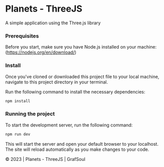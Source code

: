 # Planets - ThreeJS 

A simple application using the Three.js library

### Prerequisites
Before you start, make sure you have Node.js installed on your machine: (https://nodejs.org/en/download/)

### Install
Once you've cloned or downloaded this project file to your local machine, navigate to this project directory in your terminal.

Run the following command to install the necessary dependencies:

``` bash
npm install
```
### Running the project
To start the development server, run the following command:

``` bash
npm run dev
```
This will start the server and open your default browser to your localhost. The site will reload automatically as you make changes to your code.

© 2023 | Planets - ThreeJS  | GrafSoul